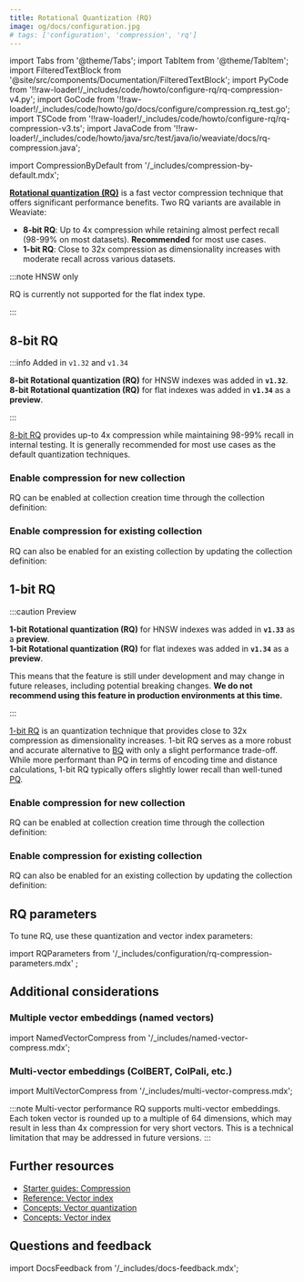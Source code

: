 ```yaml
---
title: Rotational Quantization (RQ)
image: og/docs/configuration.jpg
# tags: ['configuration', 'compression', 'rq']
---
```


import Tabs from '@theme/Tabs';
import TabItem from '@theme/TabItem';
import FilteredTextBlock from '@site/src/components/Documentation/FilteredTextBlock';
import PyCode from '!!raw-loader!/\_includes/code/howto/configure-rq/rq-compression-v4.py';
import GoCode from '!!raw-loader!/\_includes/code/howto/go/docs/configure/compression.rq_test.go';
import TSCode from '!!raw-loader!/\_includes/code/howto/configure-rq/rq-compression-v3.ts';
import JavaCode from '!!raw-loader!/\_includes/code/howto/java/src/test/java/io/weaviate/docs/rq-compression.java';

import CompressionByDefault from '/\_includes/compression-by-default.mdx';

<CompressionByDefault/>

[**Rotational quantization (RQ)**](../../concepts/vector-quantization.md#rotational-quantization) is a fast vector compression technique that offers significant performance benefits. Two RQ variants are available in Weaviate:

- **8-bit RQ**: Up to 4x compression while retaining almost perfect recall (98-99% on most datasets). **Recommended** for most use cases.
- **1-bit RQ**: Close to 32x compression as dimensionality increases with moderate recall across various datasets.

:::note HNSW only

RQ is currently not supported for the flat index type.

:::

## 8-bit RQ

:::info Added in `v1.32` and `v1.34`

**8-bit Rotational quantization (RQ)** for HNSW indexes was added in **`v1.32`**.<br/>
**8-bit Rotational quantization (RQ)** for flat indexes was added in **`v1.34`** as a **preview**.<br/>

:::

[8-bit RQ](../../concepts/vector-quantization.md#8-bit-rq) provides up-to 4x compression while maintaining 98-99% recall in internal testing. It is generally recommended for most use cases as the default quantization techniques.

### Enable compression for new collection

RQ can be enabled at collection creation time through the collection definition:

<Tabs className="code" groupId="languages">
  <TabItem value="py" label="Python">
      <FilteredTextBlock
        text={PyCode}
        startMarker="# START EnableRQ"
        endMarker="# END EnableRQ"
        language="py"
      />
  </TabItem>
  <TabItem value="ts" label="JavaScript/TypeScript">
      <FilteredTextBlock
        text={TSCode}
        startMarker="// START EnableRQ"
        endMarker="// END EnableRQ"
        language="ts"
      />
  </TabItem>
  <TabItem value="go" label="Go">
      <FilteredTextBlock
        text={GoCode}
        startMarker="// START EnableRQ"
        endMarker="// END EnableRQ"
        language="go"
      />
  </TabItem>
  <TabItem value="java" label="Java">
    <FilteredTextBlock
      text={JavaCode}
      startMarker="// START EnableRQ"
      endMarker="// END EnableRQ"
      language="java"
    />
  </TabItem>
</Tabs>

### Enable compression for existing collection

RQ can also be enabled for an existing collection by updating the collection definition:

<Tabs className="code" groupId="languages">
  <TabItem value="py" label="Python">
      <FilteredTextBlock
        text={PyCode}
        startMarker="# START UpdateSchema"
        endMarker="# END UpdateSchema"
        language="py"
      />
  </TabItem>
  <TabItem value="ts" label="JS/TS">
      <FilteredTextBlock
        text={TSCode}
        startMarker="// START UpdateSchema"
        endMarker="// END UpdateSchema"
        language="ts"
      />
  </TabItem>
  <TabItem value="java" label="Java">
    <FilteredTextBlock
      text={JavaCode}
      startMarker="// START UpdateSchema"
      endMarker="// END UpdateSchema"
      language="java"
    />
  </TabItem>
    <TabItem value="go" label="Go">
      <FilteredTextBlock
        text={GoCode}
        startMarker="// START UpdateSchema"
        endMarker="// END UpdateSchema"
        language="go"
      />
  </TabItem>
</Tabs>

## 1-bit RQ

:::caution Preview

**1-bit Rotational quantization (RQ)** for HNSW indexes was added in **`v1.33`** as a **preview**.<br/>
**1-bit Rotational quantization (RQ)** for flat indexes was added in **`v1.34`** as a **preview**.<br/>

This means that the feature is still under development and may change in future releases, including potential breaking changes.
**We do not recommend using this feature in production environments at this time.**

:::

[1-bit RQ](../../concepts/vector-quantization.md#1-bit-rq) is an quantization technique that provides close to 32x compression as dimensionality increases. 1-bit RQ serves as a more robust and accurate alternative to [BQ](./bq-compression.md) with only a slight performance trade-off. While more performant than PQ in terms of encoding time and distance calculations, 1-bit RQ typically offers slightly lower recall than well-tuned [PQ](./pq-compression.md).

### Enable compression for new collection

RQ can be enabled at collection creation time through the collection definition:

<Tabs className="code" groupId="languages">
  <TabItem value="py" label="Python">
      <FilteredTextBlock
        text={PyCode}
        startMarker="# START 1BitEnableRQ"
        endMarker="# END 1BitEnableRQ"
        language="py"
      />
  </TabItem>
  <TabItem value="ts" label="JavaScript/TypeScript">
      <FilteredTextBlock
        text={TSCode}
        startMarker="// START 1BitEnableRQ"
        endMarker="// END 1BitEnableRQ"
        language="ts"
      />
  </TabItem>
  <TabItem value="go" label="Go">
      <FilteredTextBlock
        text={GoCode}
        startMarker="// START 1BitEnableRQ"
        endMarker="// END 1BitEnableRQ"
        language="go"
      />
  </TabItem>
  <TabItem value="java" label="Java">
    <FilteredTextBlock
      text={JavaCode}
      startMarker="// START 1BitEnableRQ"
      endMarker="// END 1BitEnableRQ"
      language="java"
    />
  </TabItem>
</Tabs>

### Enable compression for existing collection

RQ can also be enabled for an existing collection by updating the collection definition:

<Tabs className="code" groupId="languages">
  <TabItem value="py" label="Python">
      <FilteredTextBlock
        text={PyCode}
        startMarker="# START 1BitUpdateSchema"
        endMarker="# END 1BitUpdateSchema"
        language="py"
      />
  </TabItem>
  <TabItem value="ts" label="JS/TS">
      <FilteredTextBlock
        text={TSCode}
        startMarker="// START 1BitUpdateSchema"
        endMarker="// END 1BitUpdateSchema"
        language="ts"
      />
  </TabItem>
  <TabItem value="java" label="Java">
    <FilteredTextBlock
      text={JavaCode}
      startMarker="// START 1BitUpdateSchema"
      endMarker="// END 1BitUpdateSchema"
      language="java"
    />
  </TabItem>
    <TabItem value="go" label="Go">
      <FilteredTextBlock
        text={GoCode}
        startMarker="// START 1BitUpdateSchema"
        endMarker="// END 1BitUpdateSchema"
        language="go"
      />
  </TabItem>
</Tabs>

## RQ parameters

To tune RQ, use these quantization and vector index parameters:

import RQParameters from '/\_includes/configuration/rq-compression-parameters.mdx' ;

<RQParameters />

<Tabs className="code" groupId="languages">
  <TabItem value="py" label="Python">
      <FilteredTextBlock
        text={PyCode}
        startMarker="# START RQWithOptions"
        endMarker="# END RQWithOptions"
        language="py"
      />
  </TabItem>
  <TabItem value="ts" label="JavaScript/TypeScript">
      <FilteredTextBlock
        text={TSCode}
        startMarker="// START RQWithOptions"
        endMarker="// END RQWithOptions"
        language="ts"
      />
  </TabItem>
  <TabItem value="go" label="Go">
      <FilteredTextBlock
        text={GoCode}
        startMarker="// START RQWithOptions"
        endMarker="// END RQWithOptions"
        language="go"
      />
  </TabItem>
  <TabItem value="java" label="Java">
    <FilteredTextBlock
      text={JavaCode}
      startMarker="// START RQWithOptions"
      endMarker="// END RQWithOptions"
      language="java"
    />
  </TabItem>
</Tabs>

<!--
:::note Maximum query performance

For maximum query performance with minimal recall impact, consider setting `rescoreLimit` to 0. This disables rescoring and can significantly boost QPS (queries per second) while only causing a very minor drop in recall.

:::
-->

## Additional considerations

### Multiple vector embeddings (named vectors)

import NamedVectorCompress from '/\_includes/named-vector-compress.mdx';

<NamedVectorCompress />

### Multi-vector embeddings (ColBERT, ColPali, etc.)

import MultiVectorCompress from '/\_includes/multi-vector-compress.mdx';

<MultiVectorCompress />

:::note Multi-vector performance
RQ supports multi-vector embeddings. Each token vector is rounded up to a multiple of 64 dimensions, which may result in less than 4x compression for very short vectors. This is a technical limitation that may be addressed in future versions.
:::

## Further resources

- [Starter guides: Compression](/docs/weaviate/starter-guides/managing-resources/compression.mdx)
- [Reference: Vector index](/weaviate/config-refs/indexing/vector-index.mdx)
- [Concepts: Vector quantization](/docs/weaviate/concepts/vector-quantization.md)
- [Concepts: Vector index](/weaviate/concepts/indexing/vector-index.md)

## Questions and feedback

import DocsFeedback from '/\_includes/docs-feedback.mdx';

<DocsFeedback/>
